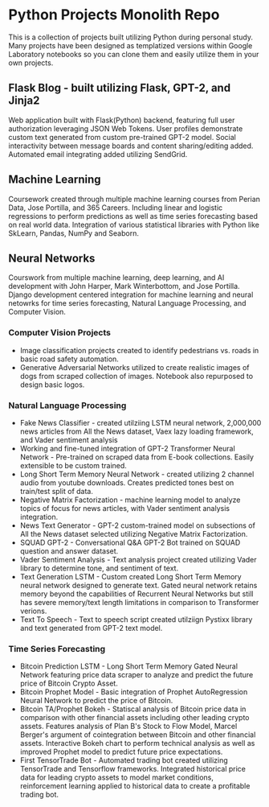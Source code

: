 # Python Projects Monolith Repo
This is a collection of projects built utilizing Python during personal study. Many projects have been designed as templatized versions within Google Laboratory notebooks
so you can clone them and easily utilize them in your own projects.

## Flask Blog - built utilizing Flask, GPT-2, and Jinja2
Web application built with Flask(Python) backend, featuring full user authorization leveraging JSON Web Tokens. User profiles demonstrate custom text generated from custom
pre-trained GPT-2 model. Social interactivity between message boards and content sharing/editing added. Automated email integrating added utilizing SendGrid. 

## Machine Learning
Coursework created through multiple machine learning courses from Perian Data, Jose Portilla, and 365 Careers. Including linear and logistic regressions to perform predictions
as well as time series forecasting based on real world data. Integration of various statistical libraries with Python like SkLearn, Pandas, NumPy and Seaborn. 

## Neural Networks
Courswork from multiple machine learning, deep learning, and AI development with John Harper, Mark Winterbottom, and Jose Portilla.
Django development centered integration for machine learning and neural netowrks for time series forecasting, Natural Language Processing, and Computer Vision.

### Computer Vision Projects
 - Image classification projects created to identify pedestrians vs. roads in basic road safety automation. 
 - Generative Adversarial Networks utilized to create realistic images of dogs from scraped collection of images. Notebook also repurposed to design basic logos. 

### Natural Language Processing
 - Fake News Classifier -  created utilziing LSTM neural network, 2,000,000 news articles from All the News dataset, Vaex lazy loading framework, and Vader sentiment analysis
 - Working and fine-tuned integration of GPT-2 Transformer Neural Network -  Pre-trained on scraped data from E-book collections. Easily extensible to be custom trained. 
 - Long Short Term Memory Neural Network  - created utilizing 2 channel audio from youtube downloads. Creates predicted tones best on train/test split of data.
 - Negative Matrix Factorization -  machine learning model to analyze topics of focus for news articles, with Vader sentiment analysis integration.
 - News Text Generator - GPT-2 custom-trained model on subsections of All the News dataset selected utilizing Negative Matrix Factorization.
 - SQUAD GPT-2 - Conversational Q&A GPT-2 Bot trained on SQUAD question and answer dataset. 
 - Vader Sentiment Analysis - Text analysis project created utilizing Vader library to determine tone, and sentiment of text.
 - Text Generation LSTM - Custom created Long Short Term Memory neural network designed to generate text. Gated neural network retains memory beyond the capabilities of 
 Recurrent Neural Networks but still has severe memory/text length limitations in comparison to Transformer verions.
 - Text To Speech - Text to speech script created utilziign Pystixx library and text generated from GPT-2 text model.
 
 ### Time Series Forecasting
  - Bitcoin Prediction LSTM - Long Short Term Memory Gated Neural Network featuring price data scraper to analyze and predict the future price of Bitcoin Crypto Asset.
  - Bitcoin Prophet Model - Basic integration of Prophet AutoRegression Neural Network to predict the price of Bitcoin.
  - Bitcoin TA/Prophet Bokeh - Statiscal analysis of Bitcoin price data in comparison with other financial assets including other leading crypto assets. Features analysis
  of Plan B's Stock to Flow Model, Marcel Berger's argument of cointegration between Bitcoin and other financial assets. Interactive Bokeh chart to perform technical analysis
  as well as improved Prophet model to predict future price expectations. 
  - First TensorTrade Bot - Automated trading bot created utilizing TensorTrade and Tensorflow frameworks. Integrated historical price data for leading crypto assets to model
  market conditions, reinforcement learning applied to historical data to create a profitable trading bot. 

